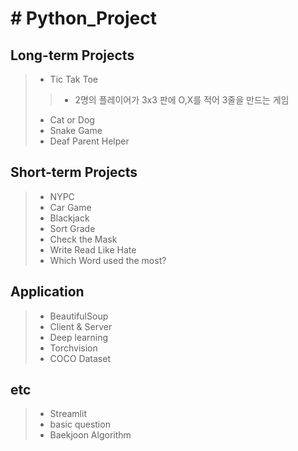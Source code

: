 # # Python_Project

Long-term Projects
-------------
> - Tic Tak Toe
> > * 2명의 플레이어가 3x3 판에 O,X를 적어 3줄을 만드는 게임
> - Cat or Dog
> - Snake Game
> - Deaf Parent Helper

Short-term Projects
-------------
> - NYPC
> - Car Game
> - Blackjack
> - Sort Grade
> - Check the Mask
> - Write Read Like Hate 
> - Which Word used the most?

Application
----------
> - BeautifulSoup
> - Client & Server
> - Deep learning
> - Torchvision
> - COCO Dataset

etc
---
> - Streamlit
> - basic question
> - Baekjoon Algorithm
